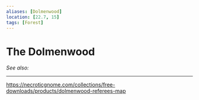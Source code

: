 ```yaml
---
aliases: [Dolmenwood]
location: [22.7, 15]
tags: [Forest]
---
```

# The Dolmenwood
*See also:* 
___
https://necroticgnome.com/collections/free-downloads/products/dolmenwood-referees-map